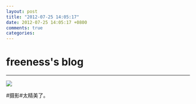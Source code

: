 ```yaml
---
layout: post
title: "2012-07-25 14:05:17"
date: 2012-07-25 14:05:17 +0800
comments: true
categories: 
---
```


# freeness's blog

----------

![](http://okqmqrbgo.bkt.clouddn.com/201207251405171.jpg)

>
\#摄影\#太精美了。